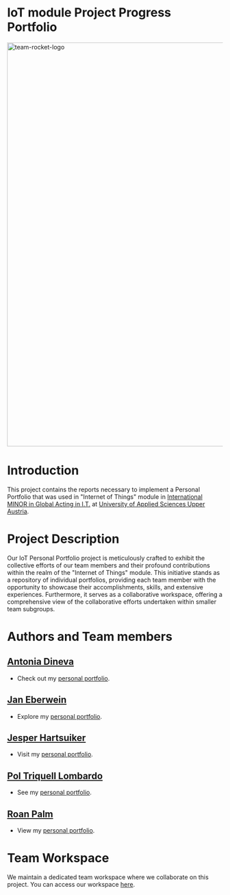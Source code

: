 IoT module Project Progress Portfolio
==============================

<img width="943" alt="team-rocket-logo" src="https://github.com/JanEberwein/team-rocket/assets/35955111/1c8c43a0-b868-4fa5-9d3c-e30d30a7de4e">

# Introduction
This project contains the reports necessary to implement a Personal Portfolio that was used in "Internet of Things" module in [International MINOR in Global Acting in I.T.](https://www-eps-udl-cat.translate.goog/ca/internacional/minor-internacional-global-acting-in-ict-00001/?_x_tr_sl=auto&_x_tr_tl=es-ES&_x_tr_hl=auto) at [ University of Applied Sciences Upper Austria](https://www.fh-ooe.at/en/).

# Project Description
Our IoT Personal Portfolio project is meticulously crafted to exhibit the collective efforts of our team members and their profound contributions within the realm of the "Internet of Things" module. This initiative stands as a repository of individual portfolios, providing each team member with the opportunity to showcase their accomplishments, skills, and extensive experiences. Furthermore, it serves as a collaborative workspace, offering a comprehensive view of the collaborative efforts undertaken within smaller team subgroups.

# Authors and Team members
  ## [Antonia Dineva](https://github.com/ToniDineva)

  * Check out my [personal portfolio](/Antonia%20Dineva).

  ## [Jan Eberwein](https://github.com/JanEberwein)
  
  * Explore my [personal portfolio](/Jan%20Eberwein).

  ## [Jesper Hartsuiker](https://github.com/JesperHartsuiker)
  
  * Visit my [personal portfolio](/Jesper%20Hartsuiker).

  ## [Pol Triquell Lombardo](https://github.com/poltriquell)
  
  * See my [personal portfolio](/Pol%20Triquell).

  ## [Roan Palm](https://github.com/ro-palm)
  
  * View my [personal portfolio](/Roan%20Palm).


# Team Workspace

We maintain a dedicated team workspace where we collaborate on this project. You can access our workspace [here](Team%20Workspace).

